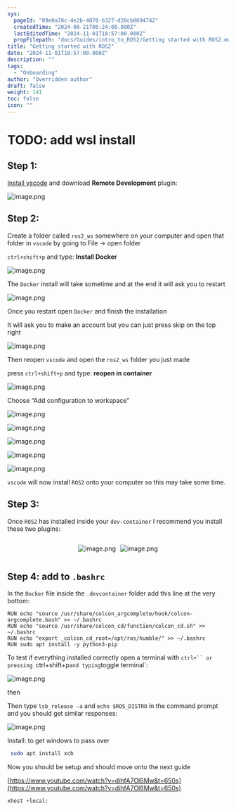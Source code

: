 ```yaml
---
sys:
  pageId: "89e0a78c-4e2b-4070-b327-d28cb0694742"
  createdTime: "2024-08-21T00:24:00.000Z"
  lastEditedTime: "2024-11-01T18:57:00.000Z"
  propFilepath: "docs/Guides/intro_to_ROS2/Getting started with ROS2.md"
title: "Getting started with ROS2"
date: "2024-11-01T18:57:00.000Z"
description: ""
tags:
  - "Onboarding"
author: "Overridden author"
draft: false
weight: 141
toc: false
icon: ""
---
```


# TODO: add wsl install

## Step 1:

[Install vscode](https://code.visualstudio.com/download) and download **Remote Development** plugin:

![image.png](https://prod-files-secure.s3.us-west-2.amazonaws.com/d518164a-d88e-44d1-a4ee-3adb3bd8bce0/efb52993-1881-4a40-b95e-6f020334f022/image.png?X-Amz-Algorithm=AWS4-HMAC-SHA256&X-Amz-Content-Sha256=UNSIGNED-PAYLOAD&X-Amz-Credential=ASIAZI2LB4666XFV2POW%2F20250407%2Fus-west-2%2Fs3%2Faws4_request&X-Amz-Date=20250407T210734Z&X-Amz-Expires=3600&X-Amz-Security-Token=IQoJb3JpZ2luX2VjEOz%2F%2F%2F%2F%2F%2F%2F%2F%2F%2FwEaCXVzLXdlc3QtMiJHMEUCIAHrvTjoiKw8dT5qK2vj6Jo%2B%2B%2FT8zd3wWMo2IvWDxdNGAiEA3h6Or40QQED%2FrOSPAlxOkV1h%2F%2FO0CsOi%2BfmpHdz%2Fedwq%2FwMIZRAAGgw2Mzc0MjMxODM4MDUiDLwb5jrD8DPkxmeKiSrcA2qb9bE2I1sYoh8LwtnOeHYwlVd%2FMKR7gW6l6AsO1DiFr653aImAkhIEWJpUbc9vO9sMZgn9h9vj1jszaRw19CUNzbzwtaUeUUzkpy9kRSMlO2aXP9kYfUem0a4N2SFZ%2ByKt2WlGDh%2FMNtL6iHh0obgXlAVUZn9hW4H5q1MoFtCLYcoZ70b6Q%2BPd5bF5YgqawSEEAdXVbUqj1Dmv5yTsFjlm7fQlVcwaup5ZtXBSj3ilqa0%2BNJE1JLJbELwgRHNtUEyX1cUbTN7gIsW5gol0HKYpgbn%2F2ahPeIJMzhaboVSE5RWH0vqJ3UvHaGMCngU6JH5UGRz3MehvhzBqKMb5dfatdCQqo0pMs0OECfpd3raoEweqZoYUSZ83gEYvJtmgV5Wfaa%2BvfpEKt38PzBnYOie0WMD5rbiZh9GppnA7o1UMoz5Bg%2BnAfRfknNXahd3GjYD7hg6iVnN0tux9d0Hen2KjDuz6FXvGr5QvZMxUmaFVjn5XbVMcu6BXS2sfzJDQECyaNiBh8sU5TV6ZKg%2BYZC9qg3KPBpaCJ%2Bx2JfYUFA%2FUhl0E5%2Fl9YuZvoL1oDZQ9qqXk1f6IysxyyxoBlDZK6XNwaNa1Cl9WBS9DQN6DU6rwv2Ar2AyLU%2Fdz4f3GML7k0L8GOqUB02K35Wd3V9XSFFVpBOME0b96sM%2BCbYzOWyb%2FuAHcayDK2q4Xgi438WMgS0KEYZ29iIoilbyvHpQGHfva0JExlO21SltlzzYG6RP8hJ3035Itdjieh3ptjZhkFfrd%2BUhHZqWMFBoGD2Q%2F31lkVZhpJd49%2ByqAI7BwOBkgLrjM7ZTVJMSD3OHEQ5IrmjVRJz3e4Dx0Dt%2FNItfZVtXvLtWZftE7bHNa&X-Amz-Signature=54a2b3a58636b0a0c16688c0e9d95241af1929cce43fc1c2fe13a207bdf32e0f&X-Amz-SignedHeaders=host&x-id=GetObject)

## Step 2:

Create a folder called `ros2_ws` somewhere on your computer and open that folder in `vscode` by going to File → open folder 

`ctrl+shift+p` and type: **Install Docker**

![image.png](https://prod-files-secure.s3.us-west-2.amazonaws.com/d518164a-d88e-44d1-a4ee-3adb3bd8bce0/2269dc0e-1cd5-47ff-bceb-c04ad9b2eab0/image.png?X-Amz-Algorithm=AWS4-HMAC-SHA256&X-Amz-Content-Sha256=UNSIGNED-PAYLOAD&X-Amz-Credential=ASIAZI2LB4666XFV2POW%2F20250407%2Fus-west-2%2Fs3%2Faws4_request&X-Amz-Date=20250407T210734Z&X-Amz-Expires=3600&X-Amz-Security-Token=IQoJb3JpZ2luX2VjEOz%2F%2F%2F%2F%2F%2F%2F%2F%2F%2FwEaCXVzLXdlc3QtMiJHMEUCIAHrvTjoiKw8dT5qK2vj6Jo%2B%2B%2FT8zd3wWMo2IvWDxdNGAiEA3h6Or40QQED%2FrOSPAlxOkV1h%2F%2FO0CsOi%2BfmpHdz%2Fedwq%2FwMIZRAAGgw2Mzc0MjMxODM4MDUiDLwb5jrD8DPkxmeKiSrcA2qb9bE2I1sYoh8LwtnOeHYwlVd%2FMKR7gW6l6AsO1DiFr653aImAkhIEWJpUbc9vO9sMZgn9h9vj1jszaRw19CUNzbzwtaUeUUzkpy9kRSMlO2aXP9kYfUem0a4N2SFZ%2ByKt2WlGDh%2FMNtL6iHh0obgXlAVUZn9hW4H5q1MoFtCLYcoZ70b6Q%2BPd5bF5YgqawSEEAdXVbUqj1Dmv5yTsFjlm7fQlVcwaup5ZtXBSj3ilqa0%2BNJE1JLJbELwgRHNtUEyX1cUbTN7gIsW5gol0HKYpgbn%2F2ahPeIJMzhaboVSE5RWH0vqJ3UvHaGMCngU6JH5UGRz3MehvhzBqKMb5dfatdCQqo0pMs0OECfpd3raoEweqZoYUSZ83gEYvJtmgV5Wfaa%2BvfpEKt38PzBnYOie0WMD5rbiZh9GppnA7o1UMoz5Bg%2BnAfRfknNXahd3GjYD7hg6iVnN0tux9d0Hen2KjDuz6FXvGr5QvZMxUmaFVjn5XbVMcu6BXS2sfzJDQECyaNiBh8sU5TV6ZKg%2BYZC9qg3KPBpaCJ%2Bx2JfYUFA%2FUhl0E5%2Fl9YuZvoL1oDZQ9qqXk1f6IysxyyxoBlDZK6XNwaNa1Cl9WBS9DQN6DU6rwv2Ar2AyLU%2Fdz4f3GML7k0L8GOqUB02K35Wd3V9XSFFVpBOME0b96sM%2BCbYzOWyb%2FuAHcayDK2q4Xgi438WMgS0KEYZ29iIoilbyvHpQGHfva0JExlO21SltlzzYG6RP8hJ3035Itdjieh3ptjZhkFfrd%2BUhHZqWMFBoGD2Q%2F31lkVZhpJd49%2ByqAI7BwOBkgLrjM7ZTVJMSD3OHEQ5IrmjVRJz3e4Dx0Dt%2FNItfZVtXvLtWZftE7bHNa&X-Amz-Signature=138f83d9c933137f6c46273a83586671b3e2a66de191ae161be13d2712ce46a8&X-Amz-SignedHeaders=host&x-id=GetObject)

The `Docker` install will take sometime and at the end it will ask you to restart

![image.png](https://prod-files-secure.s3.us-west-2.amazonaws.com/d518164a-d88e-44d1-a4ee-3adb3bd8bce0/ed233f78-be33-4b1f-b89c-9c346c0e961e/image.png?X-Amz-Algorithm=AWS4-HMAC-SHA256&X-Amz-Content-Sha256=UNSIGNED-PAYLOAD&X-Amz-Credential=ASIAZI2LB4666XFV2POW%2F20250407%2Fus-west-2%2Fs3%2Faws4_request&X-Amz-Date=20250407T210734Z&X-Amz-Expires=3600&X-Amz-Security-Token=IQoJb3JpZ2luX2VjEOz%2F%2F%2F%2F%2F%2F%2F%2F%2F%2FwEaCXVzLXdlc3QtMiJHMEUCIAHrvTjoiKw8dT5qK2vj6Jo%2B%2B%2FT8zd3wWMo2IvWDxdNGAiEA3h6Or40QQED%2FrOSPAlxOkV1h%2F%2FO0CsOi%2BfmpHdz%2Fedwq%2FwMIZRAAGgw2Mzc0MjMxODM4MDUiDLwb5jrD8DPkxmeKiSrcA2qb9bE2I1sYoh8LwtnOeHYwlVd%2FMKR7gW6l6AsO1DiFr653aImAkhIEWJpUbc9vO9sMZgn9h9vj1jszaRw19CUNzbzwtaUeUUzkpy9kRSMlO2aXP9kYfUem0a4N2SFZ%2ByKt2WlGDh%2FMNtL6iHh0obgXlAVUZn9hW4H5q1MoFtCLYcoZ70b6Q%2BPd5bF5YgqawSEEAdXVbUqj1Dmv5yTsFjlm7fQlVcwaup5ZtXBSj3ilqa0%2BNJE1JLJbELwgRHNtUEyX1cUbTN7gIsW5gol0HKYpgbn%2F2ahPeIJMzhaboVSE5RWH0vqJ3UvHaGMCngU6JH5UGRz3MehvhzBqKMb5dfatdCQqo0pMs0OECfpd3raoEweqZoYUSZ83gEYvJtmgV5Wfaa%2BvfpEKt38PzBnYOie0WMD5rbiZh9GppnA7o1UMoz5Bg%2BnAfRfknNXahd3GjYD7hg6iVnN0tux9d0Hen2KjDuz6FXvGr5QvZMxUmaFVjn5XbVMcu6BXS2sfzJDQECyaNiBh8sU5TV6ZKg%2BYZC9qg3KPBpaCJ%2Bx2JfYUFA%2FUhl0E5%2Fl9YuZvoL1oDZQ9qqXk1f6IysxyyxoBlDZK6XNwaNa1Cl9WBS9DQN6DU6rwv2Ar2AyLU%2Fdz4f3GML7k0L8GOqUB02K35Wd3V9XSFFVpBOME0b96sM%2BCbYzOWyb%2FuAHcayDK2q4Xgi438WMgS0KEYZ29iIoilbyvHpQGHfva0JExlO21SltlzzYG6RP8hJ3035Itdjieh3ptjZhkFfrd%2BUhHZqWMFBoGD2Q%2F31lkVZhpJd49%2ByqAI7BwOBkgLrjM7ZTVJMSD3OHEQ5IrmjVRJz3e4Dx0Dt%2FNItfZVtXvLtWZftE7bHNa&X-Amz-Signature=e0b933f8cef7a4fc6d78b306bc440c242f30aec91f36be653802955cd03376cc&X-Amz-SignedHeaders=host&x-id=GetObject)

Once you restart open `Docker` and finish the installation

It will ask you to make an account but you can just press skip on the top right

![image.png](https://prod-files-secure.s3.us-west-2.amazonaws.com/d518164a-d88e-44d1-a4ee-3adb3bd8bce0/21010ad9-1659-4fd9-9f59-9932a09b2a3d/image.png?X-Amz-Algorithm=AWS4-HMAC-SHA256&X-Amz-Content-Sha256=UNSIGNED-PAYLOAD&X-Amz-Credential=ASIAZI2LB4666XFV2POW%2F20250407%2Fus-west-2%2Fs3%2Faws4_request&X-Amz-Date=20250407T210734Z&X-Amz-Expires=3600&X-Amz-Security-Token=IQoJb3JpZ2luX2VjEOz%2F%2F%2F%2F%2F%2F%2F%2F%2F%2FwEaCXVzLXdlc3QtMiJHMEUCIAHrvTjoiKw8dT5qK2vj6Jo%2B%2B%2FT8zd3wWMo2IvWDxdNGAiEA3h6Or40QQED%2FrOSPAlxOkV1h%2F%2FO0CsOi%2BfmpHdz%2Fedwq%2FwMIZRAAGgw2Mzc0MjMxODM4MDUiDLwb5jrD8DPkxmeKiSrcA2qb9bE2I1sYoh8LwtnOeHYwlVd%2FMKR7gW6l6AsO1DiFr653aImAkhIEWJpUbc9vO9sMZgn9h9vj1jszaRw19CUNzbzwtaUeUUzkpy9kRSMlO2aXP9kYfUem0a4N2SFZ%2ByKt2WlGDh%2FMNtL6iHh0obgXlAVUZn9hW4H5q1MoFtCLYcoZ70b6Q%2BPd5bF5YgqawSEEAdXVbUqj1Dmv5yTsFjlm7fQlVcwaup5ZtXBSj3ilqa0%2BNJE1JLJbELwgRHNtUEyX1cUbTN7gIsW5gol0HKYpgbn%2F2ahPeIJMzhaboVSE5RWH0vqJ3UvHaGMCngU6JH5UGRz3MehvhzBqKMb5dfatdCQqo0pMs0OECfpd3raoEweqZoYUSZ83gEYvJtmgV5Wfaa%2BvfpEKt38PzBnYOie0WMD5rbiZh9GppnA7o1UMoz5Bg%2BnAfRfknNXahd3GjYD7hg6iVnN0tux9d0Hen2KjDuz6FXvGr5QvZMxUmaFVjn5XbVMcu6BXS2sfzJDQECyaNiBh8sU5TV6ZKg%2BYZC9qg3KPBpaCJ%2Bx2JfYUFA%2FUhl0E5%2Fl9YuZvoL1oDZQ9qqXk1f6IysxyyxoBlDZK6XNwaNa1Cl9WBS9DQN6DU6rwv2Ar2AyLU%2Fdz4f3GML7k0L8GOqUB02K35Wd3V9XSFFVpBOME0b96sM%2BCbYzOWyb%2FuAHcayDK2q4Xgi438WMgS0KEYZ29iIoilbyvHpQGHfva0JExlO21SltlzzYG6RP8hJ3035Itdjieh3ptjZhkFfrd%2BUhHZqWMFBoGD2Q%2F31lkVZhpJd49%2ByqAI7BwOBkgLrjM7ZTVJMSD3OHEQ5IrmjVRJz3e4Dx0Dt%2FNItfZVtXvLtWZftE7bHNa&X-Amz-Signature=d109cca569e83874a2b77daf90c6105e95748f2d9653b8c64d549257b3fe2bff&X-Amz-SignedHeaders=host&x-id=GetObject)

Then reopen `vscode` and open the `ros2_ws` folder you just made

press `ctrl+shift+p` and type: **reopen in container**

![image.png](https://prod-files-secure.s3.us-west-2.amazonaws.com/d518164a-d88e-44d1-a4ee-3adb3bd8bce0/4e93b8c2-41ad-488c-8095-c74205196118/image.png?X-Amz-Algorithm=AWS4-HMAC-SHA256&X-Amz-Content-Sha256=UNSIGNED-PAYLOAD&X-Amz-Credential=ASIAZI2LB4666XFV2POW%2F20250407%2Fus-west-2%2Fs3%2Faws4_request&X-Amz-Date=20250407T210734Z&X-Amz-Expires=3600&X-Amz-Security-Token=IQoJb3JpZ2luX2VjEOz%2F%2F%2F%2F%2F%2F%2F%2F%2F%2FwEaCXVzLXdlc3QtMiJHMEUCIAHrvTjoiKw8dT5qK2vj6Jo%2B%2B%2FT8zd3wWMo2IvWDxdNGAiEA3h6Or40QQED%2FrOSPAlxOkV1h%2F%2FO0CsOi%2BfmpHdz%2Fedwq%2FwMIZRAAGgw2Mzc0MjMxODM4MDUiDLwb5jrD8DPkxmeKiSrcA2qb9bE2I1sYoh8LwtnOeHYwlVd%2FMKR7gW6l6AsO1DiFr653aImAkhIEWJpUbc9vO9sMZgn9h9vj1jszaRw19CUNzbzwtaUeUUzkpy9kRSMlO2aXP9kYfUem0a4N2SFZ%2ByKt2WlGDh%2FMNtL6iHh0obgXlAVUZn9hW4H5q1MoFtCLYcoZ70b6Q%2BPd5bF5YgqawSEEAdXVbUqj1Dmv5yTsFjlm7fQlVcwaup5ZtXBSj3ilqa0%2BNJE1JLJbELwgRHNtUEyX1cUbTN7gIsW5gol0HKYpgbn%2F2ahPeIJMzhaboVSE5RWH0vqJ3UvHaGMCngU6JH5UGRz3MehvhzBqKMb5dfatdCQqo0pMs0OECfpd3raoEweqZoYUSZ83gEYvJtmgV5Wfaa%2BvfpEKt38PzBnYOie0WMD5rbiZh9GppnA7o1UMoz5Bg%2BnAfRfknNXahd3GjYD7hg6iVnN0tux9d0Hen2KjDuz6FXvGr5QvZMxUmaFVjn5XbVMcu6BXS2sfzJDQECyaNiBh8sU5TV6ZKg%2BYZC9qg3KPBpaCJ%2Bx2JfYUFA%2FUhl0E5%2Fl9YuZvoL1oDZQ9qqXk1f6IysxyyxoBlDZK6XNwaNa1Cl9WBS9DQN6DU6rwv2Ar2AyLU%2Fdz4f3GML7k0L8GOqUB02K35Wd3V9XSFFVpBOME0b96sM%2BCbYzOWyb%2FuAHcayDK2q4Xgi438WMgS0KEYZ29iIoilbyvHpQGHfva0JExlO21SltlzzYG6RP8hJ3035Itdjieh3ptjZhkFfrd%2BUhHZqWMFBoGD2Q%2F31lkVZhpJd49%2ByqAI7BwOBkgLrjM7ZTVJMSD3OHEQ5IrmjVRJz3e4Dx0Dt%2FNItfZVtXvLtWZftE7bHNa&X-Amz-Signature=08b653d08cce3b5120392ced3cd08ef168b5d34041d329c4b91454c42a8e713b&X-Amz-SignedHeaders=host&x-id=GetObject)

Choose “Add configuration to workspace”

![image.png](https://prod-files-secure.s3.us-west-2.amazonaws.com/d518164a-d88e-44d1-a4ee-3adb3bd8bce0/9560b282-5060-4989-ba37-97e7b2c22476/image.png?X-Amz-Algorithm=AWS4-HMAC-SHA256&X-Amz-Content-Sha256=UNSIGNED-PAYLOAD&X-Amz-Credential=ASIAZI2LB4666XFV2POW%2F20250407%2Fus-west-2%2Fs3%2Faws4_request&X-Amz-Date=20250407T210734Z&X-Amz-Expires=3600&X-Amz-Security-Token=IQoJb3JpZ2luX2VjEOz%2F%2F%2F%2F%2F%2F%2F%2F%2F%2FwEaCXVzLXdlc3QtMiJHMEUCIAHrvTjoiKw8dT5qK2vj6Jo%2B%2B%2FT8zd3wWMo2IvWDxdNGAiEA3h6Or40QQED%2FrOSPAlxOkV1h%2F%2FO0CsOi%2BfmpHdz%2Fedwq%2FwMIZRAAGgw2Mzc0MjMxODM4MDUiDLwb5jrD8DPkxmeKiSrcA2qb9bE2I1sYoh8LwtnOeHYwlVd%2FMKR7gW6l6AsO1DiFr653aImAkhIEWJpUbc9vO9sMZgn9h9vj1jszaRw19CUNzbzwtaUeUUzkpy9kRSMlO2aXP9kYfUem0a4N2SFZ%2ByKt2WlGDh%2FMNtL6iHh0obgXlAVUZn9hW4H5q1MoFtCLYcoZ70b6Q%2BPd5bF5YgqawSEEAdXVbUqj1Dmv5yTsFjlm7fQlVcwaup5ZtXBSj3ilqa0%2BNJE1JLJbELwgRHNtUEyX1cUbTN7gIsW5gol0HKYpgbn%2F2ahPeIJMzhaboVSE5RWH0vqJ3UvHaGMCngU6JH5UGRz3MehvhzBqKMb5dfatdCQqo0pMs0OECfpd3raoEweqZoYUSZ83gEYvJtmgV5Wfaa%2BvfpEKt38PzBnYOie0WMD5rbiZh9GppnA7o1UMoz5Bg%2BnAfRfknNXahd3GjYD7hg6iVnN0tux9d0Hen2KjDuz6FXvGr5QvZMxUmaFVjn5XbVMcu6BXS2sfzJDQECyaNiBh8sU5TV6ZKg%2BYZC9qg3KPBpaCJ%2Bx2JfYUFA%2FUhl0E5%2Fl9YuZvoL1oDZQ9qqXk1f6IysxyyxoBlDZK6XNwaNa1Cl9WBS9DQN6DU6rwv2Ar2AyLU%2Fdz4f3GML7k0L8GOqUB02K35Wd3V9XSFFVpBOME0b96sM%2BCbYzOWyb%2FuAHcayDK2q4Xgi438WMgS0KEYZ29iIoilbyvHpQGHfva0JExlO21SltlzzYG6RP8hJ3035Itdjieh3ptjZhkFfrd%2BUhHZqWMFBoGD2Q%2F31lkVZhpJd49%2ByqAI7BwOBkgLrjM7ZTVJMSD3OHEQ5IrmjVRJz3e4Dx0Dt%2FNItfZVtXvLtWZftE7bHNa&X-Amz-Signature=a53ad226b0b6162aab2f9700627f93f21bcdced7427ec6c9024d0b4a4f1741f0&X-Amz-SignedHeaders=host&x-id=GetObject)

![image.png](https://prod-files-secure.s3.us-west-2.amazonaws.com/d518164a-d88e-44d1-a4ee-3adb3bd8bce0/2ee63f81-886b-48e8-a553-dc6e5eac99e4/image.png?X-Amz-Algorithm=AWS4-HMAC-SHA256&X-Amz-Content-Sha256=UNSIGNED-PAYLOAD&X-Amz-Credential=ASIAZI2LB4666XFV2POW%2F20250407%2Fus-west-2%2Fs3%2Faws4_request&X-Amz-Date=20250407T210734Z&X-Amz-Expires=3600&X-Amz-Security-Token=IQoJb3JpZ2luX2VjEOz%2F%2F%2F%2F%2F%2F%2F%2F%2F%2FwEaCXVzLXdlc3QtMiJHMEUCIAHrvTjoiKw8dT5qK2vj6Jo%2B%2B%2FT8zd3wWMo2IvWDxdNGAiEA3h6Or40QQED%2FrOSPAlxOkV1h%2F%2FO0CsOi%2BfmpHdz%2Fedwq%2FwMIZRAAGgw2Mzc0MjMxODM4MDUiDLwb5jrD8DPkxmeKiSrcA2qb9bE2I1sYoh8LwtnOeHYwlVd%2FMKR7gW6l6AsO1DiFr653aImAkhIEWJpUbc9vO9sMZgn9h9vj1jszaRw19CUNzbzwtaUeUUzkpy9kRSMlO2aXP9kYfUem0a4N2SFZ%2ByKt2WlGDh%2FMNtL6iHh0obgXlAVUZn9hW4H5q1MoFtCLYcoZ70b6Q%2BPd5bF5YgqawSEEAdXVbUqj1Dmv5yTsFjlm7fQlVcwaup5ZtXBSj3ilqa0%2BNJE1JLJbELwgRHNtUEyX1cUbTN7gIsW5gol0HKYpgbn%2F2ahPeIJMzhaboVSE5RWH0vqJ3UvHaGMCngU6JH5UGRz3MehvhzBqKMb5dfatdCQqo0pMs0OECfpd3raoEweqZoYUSZ83gEYvJtmgV5Wfaa%2BvfpEKt38PzBnYOie0WMD5rbiZh9GppnA7o1UMoz5Bg%2BnAfRfknNXahd3GjYD7hg6iVnN0tux9d0Hen2KjDuz6FXvGr5QvZMxUmaFVjn5XbVMcu6BXS2sfzJDQECyaNiBh8sU5TV6ZKg%2BYZC9qg3KPBpaCJ%2Bx2JfYUFA%2FUhl0E5%2Fl9YuZvoL1oDZQ9qqXk1f6IysxyyxoBlDZK6XNwaNa1Cl9WBS9DQN6DU6rwv2Ar2AyLU%2Fdz4f3GML7k0L8GOqUB02K35Wd3V9XSFFVpBOME0b96sM%2BCbYzOWyb%2FuAHcayDK2q4Xgi438WMgS0KEYZ29iIoilbyvHpQGHfva0JExlO21SltlzzYG6RP8hJ3035Itdjieh3ptjZhkFfrd%2BUhHZqWMFBoGD2Q%2F31lkVZhpJd49%2ByqAI7BwOBkgLrjM7ZTVJMSD3OHEQ5IrmjVRJz3e4Dx0Dt%2FNItfZVtXvLtWZftE7bHNa&X-Amz-Signature=1fc950d3b2c921b2cb334c04bfe690e5df92863be10562a8a1ad134c937b0449&X-Amz-SignedHeaders=host&x-id=GetObject)

![image.png](https://prod-files-secure.s3.us-west-2.amazonaws.com/d518164a-d88e-44d1-a4ee-3adb3bd8bce0/ae1580b2-b048-407e-aed9-b584224a7a04/image.png?X-Amz-Algorithm=AWS4-HMAC-SHA256&X-Amz-Content-Sha256=UNSIGNED-PAYLOAD&X-Amz-Credential=ASIAZI2LB4666XFV2POW%2F20250407%2Fus-west-2%2Fs3%2Faws4_request&X-Amz-Date=20250407T210734Z&X-Amz-Expires=3600&X-Amz-Security-Token=IQoJb3JpZ2luX2VjEOz%2F%2F%2F%2F%2F%2F%2F%2F%2F%2FwEaCXVzLXdlc3QtMiJHMEUCIAHrvTjoiKw8dT5qK2vj6Jo%2B%2B%2FT8zd3wWMo2IvWDxdNGAiEA3h6Or40QQED%2FrOSPAlxOkV1h%2F%2FO0CsOi%2BfmpHdz%2Fedwq%2FwMIZRAAGgw2Mzc0MjMxODM4MDUiDLwb5jrD8DPkxmeKiSrcA2qb9bE2I1sYoh8LwtnOeHYwlVd%2FMKR7gW6l6AsO1DiFr653aImAkhIEWJpUbc9vO9sMZgn9h9vj1jszaRw19CUNzbzwtaUeUUzkpy9kRSMlO2aXP9kYfUem0a4N2SFZ%2ByKt2WlGDh%2FMNtL6iHh0obgXlAVUZn9hW4H5q1MoFtCLYcoZ70b6Q%2BPd5bF5YgqawSEEAdXVbUqj1Dmv5yTsFjlm7fQlVcwaup5ZtXBSj3ilqa0%2BNJE1JLJbELwgRHNtUEyX1cUbTN7gIsW5gol0HKYpgbn%2F2ahPeIJMzhaboVSE5RWH0vqJ3UvHaGMCngU6JH5UGRz3MehvhzBqKMb5dfatdCQqo0pMs0OECfpd3raoEweqZoYUSZ83gEYvJtmgV5Wfaa%2BvfpEKt38PzBnYOie0WMD5rbiZh9GppnA7o1UMoz5Bg%2BnAfRfknNXahd3GjYD7hg6iVnN0tux9d0Hen2KjDuz6FXvGr5QvZMxUmaFVjn5XbVMcu6BXS2sfzJDQECyaNiBh8sU5TV6ZKg%2BYZC9qg3KPBpaCJ%2Bx2JfYUFA%2FUhl0E5%2Fl9YuZvoL1oDZQ9qqXk1f6IysxyyxoBlDZK6XNwaNa1Cl9WBS9DQN6DU6rwv2Ar2AyLU%2Fdz4f3GML7k0L8GOqUB02K35Wd3V9XSFFVpBOME0b96sM%2BCbYzOWyb%2FuAHcayDK2q4Xgi438WMgS0KEYZ29iIoilbyvHpQGHfva0JExlO21SltlzzYG6RP8hJ3035Itdjieh3ptjZhkFfrd%2BUhHZqWMFBoGD2Q%2F31lkVZhpJd49%2ByqAI7BwOBkgLrjM7ZTVJMSD3OHEQ5IrmjVRJz3e4Dx0Dt%2FNItfZVtXvLtWZftE7bHNa&X-Amz-Signature=d212871731ebcd3191d004195fb2b21f823cb3b8bc5ffe9f3ab5d35e134b3594&X-Amz-SignedHeaders=host&x-id=GetObject)

![image.png](https://prod-files-secure.s3.us-west-2.amazonaws.com/d518164a-d88e-44d1-a4ee-3adb3bd8bce0/53255b28-f75e-430f-b9e3-c0ac8577e42b/image.png?X-Amz-Algorithm=AWS4-HMAC-SHA256&X-Amz-Content-Sha256=UNSIGNED-PAYLOAD&X-Amz-Credential=ASIAZI2LB4666XFV2POW%2F20250407%2Fus-west-2%2Fs3%2Faws4_request&X-Amz-Date=20250407T210734Z&X-Amz-Expires=3600&X-Amz-Security-Token=IQoJb3JpZ2luX2VjEOz%2F%2F%2F%2F%2F%2F%2F%2F%2F%2FwEaCXVzLXdlc3QtMiJHMEUCIAHrvTjoiKw8dT5qK2vj6Jo%2B%2B%2FT8zd3wWMo2IvWDxdNGAiEA3h6Or40QQED%2FrOSPAlxOkV1h%2F%2FO0CsOi%2BfmpHdz%2Fedwq%2FwMIZRAAGgw2Mzc0MjMxODM4MDUiDLwb5jrD8DPkxmeKiSrcA2qb9bE2I1sYoh8LwtnOeHYwlVd%2FMKR7gW6l6AsO1DiFr653aImAkhIEWJpUbc9vO9sMZgn9h9vj1jszaRw19CUNzbzwtaUeUUzkpy9kRSMlO2aXP9kYfUem0a4N2SFZ%2ByKt2WlGDh%2FMNtL6iHh0obgXlAVUZn9hW4H5q1MoFtCLYcoZ70b6Q%2BPd5bF5YgqawSEEAdXVbUqj1Dmv5yTsFjlm7fQlVcwaup5ZtXBSj3ilqa0%2BNJE1JLJbELwgRHNtUEyX1cUbTN7gIsW5gol0HKYpgbn%2F2ahPeIJMzhaboVSE5RWH0vqJ3UvHaGMCngU6JH5UGRz3MehvhzBqKMb5dfatdCQqo0pMs0OECfpd3raoEweqZoYUSZ83gEYvJtmgV5Wfaa%2BvfpEKt38PzBnYOie0WMD5rbiZh9GppnA7o1UMoz5Bg%2BnAfRfknNXahd3GjYD7hg6iVnN0tux9d0Hen2KjDuz6FXvGr5QvZMxUmaFVjn5XbVMcu6BXS2sfzJDQECyaNiBh8sU5TV6ZKg%2BYZC9qg3KPBpaCJ%2Bx2JfYUFA%2FUhl0E5%2Fl9YuZvoL1oDZQ9qqXk1f6IysxyyxoBlDZK6XNwaNa1Cl9WBS9DQN6DU6rwv2Ar2AyLU%2Fdz4f3GML7k0L8GOqUB02K35Wd3V9XSFFVpBOME0b96sM%2BCbYzOWyb%2FuAHcayDK2q4Xgi438WMgS0KEYZ29iIoilbyvHpQGHfva0JExlO21SltlzzYG6RP8hJ3035Itdjieh3ptjZhkFfrd%2BUhHZqWMFBoGD2Q%2F31lkVZhpJd49%2ByqAI7BwOBkgLrjM7ZTVJMSD3OHEQ5IrmjVRJz3e4Dx0Dt%2FNItfZVtXvLtWZftE7bHNa&X-Amz-Signature=152589cacb6a2c169af0ae5973c747cb873e0fca18cd6ad24e601ec1aa15b553&X-Amz-SignedHeaders=host&x-id=GetObject)

![image.png](https://prod-files-secure.s3.us-west-2.amazonaws.com/d518164a-d88e-44d1-a4ee-3adb3bd8bce0/7c562767-5af9-4ffb-97d1-327bcdf4ee00/image.png?X-Amz-Algorithm=AWS4-HMAC-SHA256&X-Amz-Content-Sha256=UNSIGNED-PAYLOAD&X-Amz-Credential=ASIAZI2LB4666XFV2POW%2F20250407%2Fus-west-2%2Fs3%2Faws4_request&X-Amz-Date=20250407T210734Z&X-Amz-Expires=3600&X-Amz-Security-Token=IQoJb3JpZ2luX2VjEOz%2F%2F%2F%2F%2F%2F%2F%2F%2F%2FwEaCXVzLXdlc3QtMiJHMEUCIAHrvTjoiKw8dT5qK2vj6Jo%2B%2B%2FT8zd3wWMo2IvWDxdNGAiEA3h6Or40QQED%2FrOSPAlxOkV1h%2F%2FO0CsOi%2BfmpHdz%2Fedwq%2FwMIZRAAGgw2Mzc0MjMxODM4MDUiDLwb5jrD8DPkxmeKiSrcA2qb9bE2I1sYoh8LwtnOeHYwlVd%2FMKR7gW6l6AsO1DiFr653aImAkhIEWJpUbc9vO9sMZgn9h9vj1jszaRw19CUNzbzwtaUeUUzkpy9kRSMlO2aXP9kYfUem0a4N2SFZ%2ByKt2WlGDh%2FMNtL6iHh0obgXlAVUZn9hW4H5q1MoFtCLYcoZ70b6Q%2BPd5bF5YgqawSEEAdXVbUqj1Dmv5yTsFjlm7fQlVcwaup5ZtXBSj3ilqa0%2BNJE1JLJbELwgRHNtUEyX1cUbTN7gIsW5gol0HKYpgbn%2F2ahPeIJMzhaboVSE5RWH0vqJ3UvHaGMCngU6JH5UGRz3MehvhzBqKMb5dfatdCQqo0pMs0OECfpd3raoEweqZoYUSZ83gEYvJtmgV5Wfaa%2BvfpEKt38PzBnYOie0WMD5rbiZh9GppnA7o1UMoz5Bg%2BnAfRfknNXahd3GjYD7hg6iVnN0tux9d0Hen2KjDuz6FXvGr5QvZMxUmaFVjn5XbVMcu6BXS2sfzJDQECyaNiBh8sU5TV6ZKg%2BYZC9qg3KPBpaCJ%2Bx2JfYUFA%2FUhl0E5%2Fl9YuZvoL1oDZQ9qqXk1f6IysxyyxoBlDZK6XNwaNa1Cl9WBS9DQN6DU6rwv2Ar2AyLU%2Fdz4f3GML7k0L8GOqUB02K35Wd3V9XSFFVpBOME0b96sM%2BCbYzOWyb%2FuAHcayDK2q4Xgi438WMgS0KEYZ29iIoilbyvHpQGHfva0JExlO21SltlzzYG6RP8hJ3035Itdjieh3ptjZhkFfrd%2BUhHZqWMFBoGD2Q%2F31lkVZhpJd49%2ByqAI7BwOBkgLrjM7ZTVJMSD3OHEQ5IrmjVRJz3e4Dx0Dt%2FNItfZVtXvLtWZftE7bHNa&X-Amz-Signature=b730055f1d663f563877a78aa0b44f52b1e8f35f5c4d18766c7db4448ce9afa1&X-Amz-SignedHeaders=host&x-id=GetObject)

`vscode` will now install `ROS2` onto your computer so this may take some time.

## Step 3:

Once `ROS2` has installed inside your `dev-container` I recommend you install these two plugins:

<div style="display: flex;flex-direction: row; column-gap:10px; max-width: 630px;justify-content: center;">
<div>

![image.png](https://prod-files-secure.s3.us-west-2.amazonaws.com/d518164a-d88e-44d1-a4ee-3adb3bd8bce0/3fc3d550-5a54-4ba1-ba6b-faa01cdb7369/image.png?X-Amz-Algorithm=AWS4-HMAC-SHA256&X-Amz-Content-Sha256=UNSIGNED-PAYLOAD&X-Amz-Credential=ASIAZI2LB466VB5BAZWC%2F20250407%2Fus-west-2%2Fs3%2Faws4_request&X-Amz-Date=20250407T210739Z&X-Amz-Expires=3600&X-Amz-Security-Token=IQoJb3JpZ2luX2VjEOz%2F%2F%2F%2F%2F%2F%2F%2F%2F%2FwEaCXVzLXdlc3QtMiJGMEQCIBsulL3DbzkDSsnjTcldivcSya3hZNOu2a8jB3QGjGT1AiACQih6h9Aie%2FBQqkdObcSnjFiNthSepYWzIJtMa4BeHir%2FAwhlEAAaDDYzNzQyMzE4MzgwNSIMLg5Dz1gKwv99gzZKKtwD1bELuTCz2qBg3v1%2F5IoZjV%2BUzYcNH2h%2B%2FDt%2BtJ8GGoHRqCoqzpPw2Y9rXLyhIKGWa8O4WE41C9oxjp6ugbHbYIEQ%2FqDyK7r0O%2BTS7NCrDpEH8GTVhbGoT0hKvKA10olvHfBBWVK7LKMASwQlI%2FzUXds%2FxcxcAGTK6NRftfwLAZXxAcKFAChi8187UOxVwezz6FkgeTUKi47twQUNue%2BkgF1NuxquBTPodaBGLVrBS%2BqrfR%2BvY1rTj5bUTFTi1bgN6CjkSqaZpqYq1XCIU509curOROxBxwZcN1i8%2BvCPFQMTOWlHiu5VIu1LpcPrFq3mgz59Fx77Ft6%2B%2FViGcxlN0SohvQrNA8rpxYJ8v4n8Yn51Exe2JyjzK0AXOZ2vg%2FHETthKQxI1VtmHOYTau6YR%2BHH5Kb4fEguwZ7NZf134keUet896omq8ALApFPTlqs8i%2BrEU5nGRGeH0l4Ka571rVmZADKGBLvcy4Ep%2Bm51ORjIGDNYj6hGO%2FHgEd8eQPtjCPVxfV2VMZOXexNAZDFv6Qfy2qgQn0auCYGKpThkrqbu%2BUHJuIbTklwkJh1di2HA1H7f%2FDoME2J%2Fl1fDlbyl6E1CifqYx6xgT%2B6iRuwj4PWYACpKkZp4kisa%2BKTAwsuTQvwY6pgFtL6j6gwY4E7jcc%2B5KX%2FpCDdO36DyiUnSNmrmBAUrn5PCRAWvlDvNnSSwnjc3xuUA97rjb4iQtjgiNIw15VDYlZ1j0u9Cf6JPMh2lX4LsUwVY9bUfTSPc%2F77W%2Bj58uCSDwAtIfP4SnBIQ5sk3lHbyl04j5IJHdphs15lGgraC1kMHzAtcBeTK%2F6%2FzdMG%2FHaNLWN5x%2BQv0CVt9pb0v%2BcanQSGoxeNa5&X-Amz-Signature=5ccd04ba5663b5af2a2a4e2a02c0bfba9b6cb5d89fcdd160ed0c33358797cab5&X-Amz-SignedHeaders=host&x-id=GetObject)

</div>
<div>

![image.png](https://prod-files-secure.s3.us-west-2.amazonaws.com/d518164a-d88e-44d1-a4ee-3adb3bd8bce0/d994cc66-13c2-4093-a5a3-f84cf4601a82/image.png?X-Amz-Algorithm=AWS4-HMAC-SHA256&X-Amz-Content-Sha256=UNSIGNED-PAYLOAD&X-Amz-Credential=ASIAZI2LB466W5D2QS3E%2F20250407%2Fus-west-2%2Fs3%2Faws4_request&X-Amz-Date=20250407T210740Z&X-Amz-Expires=3600&X-Amz-Security-Token=IQoJb3JpZ2luX2VjEOz%2F%2F%2F%2F%2F%2F%2F%2F%2F%2FwEaCXVzLXdlc3QtMiJHMEUCID06I5Y4Aa%2Fe%2BlosHciBHtuSwl6FZamGwFboQYnDhWJ4AiEAnywPm%2Fpg72sfwBvUPOlrgKmdHLQq0IdwxRpEX88XNZcq%2FwMIZRAAGgw2Mzc0MjMxODM4MDUiDDYMzv69UL4TBUHSiSrcAzmRn3%2F402YneVyPo5Y5w01ejEwBNU1Z%2Fa4uneEyk0TfjVuwTc7CqdwojBYsTSgA%2B5oMEdxWw2AZdOgAbkGM9rWx0xn4eNhluvx%2B%2B4Y2H6tbRHxS8WBJptZWfqoUPDNenTlzvn4bMG0mH6Y4cMtTjOynO05Sa0g8PpWzn16%2Fo8whS71EZe6HU7ZGDSwCSRGa6LaTGoCsAPTrXEjZmR45gV97I3MIGk67DJVUr1wJXh7yNF5Sl8xTRRYgtWzbkTbJpxpbVADLydFy5fC6%2Fj6stK76rucjCvvQeWBnL%2FqgBQT%2BD9egEPC%2FdSbQYPNm94%2BL4kxALvb%2Bwxxrjhit2%2Be0%2FfSd9sKysu8JwjcWZNAhUoP5uRjiWWOFJ4INqLyje8lOP2cr6yCDDVt6BT8Pik1upM1iFjhJBOI3PdPRIbcidLizHZM%2BrzLS%2Bma6vSK7qhs%2FxJoxzeLq2a3xw%2BwmtNvptU4W1dUoezSZNTCgbJ%2BnhfRgYMqYtV2HKZuNzsbPBG%2B%2BSj7GVqbsnE2RnP2yap3OPB9psMzckQRKC910eYifKfvL3jPTMDm%2BK9%2F5GW%2BVxkqFLRPTG%2FXJbRHdEw%2BvXdE30dX4Q2Rh81t9PLN%2FhI0yocNdd2XPWsaZco9xV9pUMPnk0L8GOqUBSq69Gm%2FhQ5BFdTX%2B3FEk5i8u3rWu0Bk2V703zcMC8PMs1v1oBgjbputdxnd3Dzl5cOcyg5ysrGiegaJgxNJqtSJBegm1mXhlc%2BqKyojXwmfVm8zU86Vir%2FPLgh2navq4t9QmJssdYqClNvzwIXmz2%2BQM%2B2fxkZ2Qs7%2FQt6NO2jxVPXfVKZJRjKR4IHGh6utDBJra7pa1DAXK7M2YRn%2Br2T98voii&X-Amz-Signature=d1e85b98c5bfd83c7c235604bfa2fa915ad4cc8ebc1d835316b50bc643239c22&X-Amz-SignedHeaders=host&x-id=GetObject)

</div>
</div>

## Step 4: add to `.bashrc`

In the `Docker` file inside the `.devcontainer` folder add this line at the very bottom: 

```docker
RUN echo "source /usr/share/colcon_argcomplete/hook/colcon-argcomplete.bash" >> ~/.bashrc
RUN echo "source /usr/share/colcon_cd/function/colcon_cd.sh" >> ~/.bashrc
RUN echo "export _colcon_cd_root=/opt/ros/humble/" >> ~/.bashrc
RUN sudo apt install -y python3-pip 
```

To test if everything installed correctly open a terminal with `ctrl+`` or pressing `ctrl+shift+p` and typing `toggle terminal`:

![image.png](https://prod-files-secure.s3.us-west-2.amazonaws.com/d518164a-d88e-44d1-a4ee-3adb3bd8bce0/6a4943d8-b04e-4c02-9a58-775f3384d1a5/image.png?X-Amz-Algorithm=AWS4-HMAC-SHA256&X-Amz-Content-Sha256=UNSIGNED-PAYLOAD&X-Amz-Credential=ASIAZI2LB4666XFV2POW%2F20250407%2Fus-west-2%2Fs3%2Faws4_request&X-Amz-Date=20250407T210734Z&X-Amz-Expires=3600&X-Amz-Security-Token=IQoJb3JpZ2luX2VjEOz%2F%2F%2F%2F%2F%2F%2F%2F%2F%2FwEaCXVzLXdlc3QtMiJHMEUCIAHrvTjoiKw8dT5qK2vj6Jo%2B%2B%2FT8zd3wWMo2IvWDxdNGAiEA3h6Or40QQED%2FrOSPAlxOkV1h%2F%2FO0CsOi%2BfmpHdz%2Fedwq%2FwMIZRAAGgw2Mzc0MjMxODM4MDUiDLwb5jrD8DPkxmeKiSrcA2qb9bE2I1sYoh8LwtnOeHYwlVd%2FMKR7gW6l6AsO1DiFr653aImAkhIEWJpUbc9vO9sMZgn9h9vj1jszaRw19CUNzbzwtaUeUUzkpy9kRSMlO2aXP9kYfUem0a4N2SFZ%2ByKt2WlGDh%2FMNtL6iHh0obgXlAVUZn9hW4H5q1MoFtCLYcoZ70b6Q%2BPd5bF5YgqawSEEAdXVbUqj1Dmv5yTsFjlm7fQlVcwaup5ZtXBSj3ilqa0%2BNJE1JLJbELwgRHNtUEyX1cUbTN7gIsW5gol0HKYpgbn%2F2ahPeIJMzhaboVSE5RWH0vqJ3UvHaGMCngU6JH5UGRz3MehvhzBqKMb5dfatdCQqo0pMs0OECfpd3raoEweqZoYUSZ83gEYvJtmgV5Wfaa%2BvfpEKt38PzBnYOie0WMD5rbiZh9GppnA7o1UMoz5Bg%2BnAfRfknNXahd3GjYD7hg6iVnN0tux9d0Hen2KjDuz6FXvGr5QvZMxUmaFVjn5XbVMcu6BXS2sfzJDQECyaNiBh8sU5TV6ZKg%2BYZC9qg3KPBpaCJ%2Bx2JfYUFA%2FUhl0E5%2Fl9YuZvoL1oDZQ9qqXk1f6IysxyyxoBlDZK6XNwaNa1Cl9WBS9DQN6DU6rwv2Ar2AyLU%2Fdz4f3GML7k0L8GOqUB02K35Wd3V9XSFFVpBOME0b96sM%2BCbYzOWyb%2FuAHcayDK2q4Xgi438WMgS0KEYZ29iIoilbyvHpQGHfva0JExlO21SltlzzYG6RP8hJ3035Itdjieh3ptjZhkFfrd%2BUhHZqWMFBoGD2Q%2F31lkVZhpJd49%2ByqAI7BwOBkgLrjM7ZTVJMSD3OHEQ5IrmjVRJz3e4Dx0Dt%2FNItfZVtXvLtWZftE7bHNa&X-Amz-Signature=dcaea345f724ada12b1ff4aff5587920f7611384166679f7285bc4ae693d6f25&X-Amz-SignedHeaders=host&x-id=GetObject)

then 

Then type `lsb_release -a` and `echo $ROS_DISTRO` in the command prompt and you should get similar responses:

![image.png](https://prod-files-secure.s3.us-west-2.amazonaws.com/d518164a-d88e-44d1-a4ee-3adb3bd8bce0/3e635dec-a805-4e85-8b9e-d000e5b71a4e/image.png?X-Amz-Algorithm=AWS4-HMAC-SHA256&X-Amz-Content-Sha256=UNSIGNED-PAYLOAD&X-Amz-Credential=ASIAZI2LB4666XFV2POW%2F20250407%2Fus-west-2%2Fs3%2Faws4_request&X-Amz-Date=20250407T210734Z&X-Amz-Expires=3600&X-Amz-Security-Token=IQoJb3JpZ2luX2VjEOz%2F%2F%2F%2F%2F%2F%2F%2F%2F%2FwEaCXVzLXdlc3QtMiJHMEUCIAHrvTjoiKw8dT5qK2vj6Jo%2B%2B%2FT8zd3wWMo2IvWDxdNGAiEA3h6Or40QQED%2FrOSPAlxOkV1h%2F%2FO0CsOi%2BfmpHdz%2Fedwq%2FwMIZRAAGgw2Mzc0MjMxODM4MDUiDLwb5jrD8DPkxmeKiSrcA2qb9bE2I1sYoh8LwtnOeHYwlVd%2FMKR7gW6l6AsO1DiFr653aImAkhIEWJpUbc9vO9sMZgn9h9vj1jszaRw19CUNzbzwtaUeUUzkpy9kRSMlO2aXP9kYfUem0a4N2SFZ%2ByKt2WlGDh%2FMNtL6iHh0obgXlAVUZn9hW4H5q1MoFtCLYcoZ70b6Q%2BPd5bF5YgqawSEEAdXVbUqj1Dmv5yTsFjlm7fQlVcwaup5ZtXBSj3ilqa0%2BNJE1JLJbELwgRHNtUEyX1cUbTN7gIsW5gol0HKYpgbn%2F2ahPeIJMzhaboVSE5RWH0vqJ3UvHaGMCngU6JH5UGRz3MehvhzBqKMb5dfatdCQqo0pMs0OECfpd3raoEweqZoYUSZ83gEYvJtmgV5Wfaa%2BvfpEKt38PzBnYOie0WMD5rbiZh9GppnA7o1UMoz5Bg%2BnAfRfknNXahd3GjYD7hg6iVnN0tux9d0Hen2KjDuz6FXvGr5QvZMxUmaFVjn5XbVMcu6BXS2sfzJDQECyaNiBh8sU5TV6ZKg%2BYZC9qg3KPBpaCJ%2Bx2JfYUFA%2FUhl0E5%2Fl9YuZvoL1oDZQ9qqXk1f6IysxyyxoBlDZK6XNwaNa1Cl9WBS9DQN6DU6rwv2Ar2AyLU%2Fdz4f3GML7k0L8GOqUB02K35Wd3V9XSFFVpBOME0b96sM%2BCbYzOWyb%2FuAHcayDK2q4Xgi438WMgS0KEYZ29iIoilbyvHpQGHfva0JExlO21SltlzzYG6RP8hJ3035Itdjieh3ptjZhkFfrd%2BUhHZqWMFBoGD2Q%2F31lkVZhpJd49%2ByqAI7BwOBkgLrjM7ZTVJMSD3OHEQ5IrmjVRJz3e4Dx0Dt%2FNItfZVtXvLtWZftE7bHNa&X-Amz-Signature=f99013bafc3007271c2c3269541ee7b2cc62f68c7de44c564f0c457db7870c2d&X-Amz-SignedHeaders=host&x-id=GetObject)

Install:  to get windows to pass over

```bash
 sudo apt install xcb
```

Now you should be setup and should move onto the next guide 

[https://www.youtube.com/watch?v=dihfA7Ol6Mw&t=650s](https://www.youtube.com/watch?v=dihfA7Ol6Mw&t=650s)

```python
xhost +local:
```
